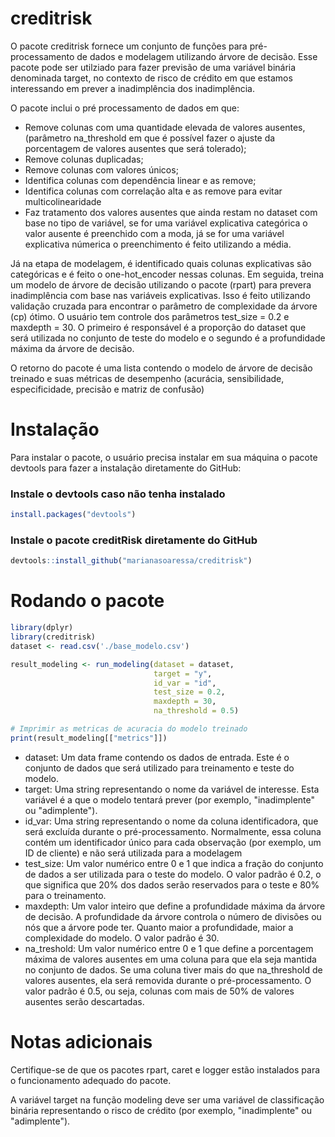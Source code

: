 # creditrisk

O pacote creditrisk fornece um conjunto de funções para pré-processamento de dados e modelagem utilizando árvore de decisão. Esse pacote pode ser utilziado para fazer previsão de uma variável binária denominada target, no contexto de risco de crédito em que estamos interessando em prever a inadimplência dos inadimplência. 

O pacote inclui o pré processamento de dados em que:

- Remove colunas com uma quantidade elevada de valores ausentes, (parâmetro na_threshold em que é possível fazer o ajuste da porcentagem de valores ausentes que será tolerado);
- Remove colunas duplicadas;
- Remove colunas com valores únicos;
- Identifica colunas com dependência linear e as remove;
- Identifica colunas com correlação alta e as remove para evitar multicolinearidade
- Faz tratamento dos valores ausentes que ainda restam no dataset com base no tipo de variável, se for uma variável explicativa categórica o valor ausente é preenchido com a moda, já se for uma variável explicativa númerica o preenchimento é feito utilizando a média.

Já na etapa de modelagem, é identificado quais colunas explicativas são categóricas e é feito o one-hot_encoder nessas colunas. Em seguida, treina um modelo de árvore de decisão utilizando o pacote (rpart) para prevera inadimplência com base nas variáveis explicativas. Isso é feito utilizando validação cruzada para encontrar o parâmetro de complexidade da árvore (cp) ótimo. O usuário tem controle dos parâmetros test_size = 0.2 e maxdepth = 30. O primeiro é responsável é a proporção do dataset que será utilizada no conjunto de teste do modelo e o segundo é a profundidade máxima da árvore de decisão.

O retorno do pacote é uma lista contendo o modelo de árvore de decisão treinado e suas métricas de desempenho (acurácia, sensibilidade, especificidade, precisão e matriz de confusão)

# Instalação

Para instalar o pacote, o usuário precisa instalar em sua máquina o pacote devtools para fazer a instalação diretamente do GitHub:

### Instale o devtools caso não tenha instalado
``` r
install.packages("devtools")
```

### Instale o pacote creditRisk diretamente do GitHub

``` r
devtools::install_github("marianasoaressa/creditrisk")
```

# Rodando o pacote
``` r
library(dplyr)
library(creditrisk)
dataset <- read.csv('./base_modelo.csv')

result_modeling <- run_modeling(dataset = dataset,
                                target = "y",
                                id_var = "id",
                                test_size = 0.2,
                                maxdepth = 30,
                                na_threshold = 0.5)

# Imprimir as metricas de acuracia do modelo treinado
print(result_modeling[["metrics"]])
```

- dataset: Um data frame contendo os dados de entrada. Este é o conjunto de dados que será utilizado para treinamento e teste do modelo.
- target: Uma string representando o nome da variável de interesse. Esta variável é a que o modelo tentará prever (por exemplo, "inadimplente" ou "adimplente").
- id_var: Uma string representando o nome da coluna identificadora, que será excluída durante o pré-processamento. Normalmente, essa coluna contém um identificador único para cada observação (por exemplo, um ID de cliente) e não será utilizada para a modelagem
- test_size: Um valor numérico entre 0 e 1 que indica a fração do conjunto de dados a ser utilizada para o teste do modelo. O valor padrão é 0.2, o que significa que 20% dos dados serão reservados para o teste e 80% para o treinamento.
- maxdepth: Um valor inteiro que define a profundidade máxima da árvore de decisão. A profundidade da árvore controla o número de divisões ou nós que a árvore pode ter. Quanto maior a profundidade, maior a complexidade do modelo. O valor padrão é 30.
- na_treshold: Um valor numérico entre 0 e 1 que define a porcentagem máxima de valores ausentes em uma coluna para que ela seja mantida no conjunto de dados. Se uma coluna tiver mais do que na_threshold de valores ausentes, ela será removida durante o pré-processamento. O valor padrão é 0.5, ou seja, colunas com mais de 50% de valores ausentes serão descartadas.


# Notas adicionais

Certifique-se de que os pacotes rpart, caret e logger estão instalados para o funcionamento adequado do pacote.

A variável target na função modeling deve ser uma variável de classificação binária representando o risco de crédito (por exemplo, "inadimplente" ou "adimplente").

